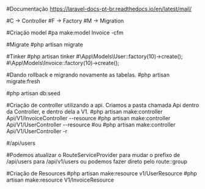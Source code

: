 #Documentação https://laravel-docs-pt-br.readthedocs.io/en/latest/mail/

#C -> Controller
#F -> Factory
#M -> Migration

#Criação model
#pa make:model Invoice -cfm

#Migrate
#php artisan migrate

#Tinker
#php artisan tinker
#\App\Models\User::factory(10)->create();
#\App\Models\Invoice::factory(10)->create();

#Dando rollback e migrando novamente as tabelas.
#php artisan migrate:fresh

#php artisan db:seed

#Criação de controller utilizando a api. Criamos a pasta chamada Api dentro da Controller, e dentro dela a V1.
#php artisan make:controller Api/V1/InvoiceController --resource
#php artisan make:controller Api/V1/UserController --resource
#ou
#php artisan make:controller Api/V1/UserController -r

#/api/users

#Podemos atualizar o RouteServiceProvider para mudar o prefixo de /api/users para /api/v1/users ou podemos fazer direto pelo route::group

#Criação de Resources
#php artisan make:resource v1/UserResource
#php artisan make:resource V1/InvoiceResource